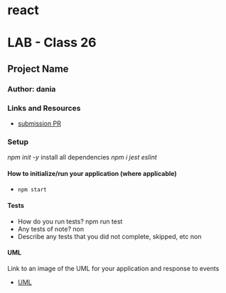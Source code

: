 # react
# LAB - Class 26

## Project Name

### Author: dania

### Links and Resources

- [submission PR](https://github.com/401-advanced-javascript-dania/react/pull/1)


### Setup
*npm init -y*
install all dependencies *npm i jest eslint*
#### How to initialize/run your application (where applicable)

- `npm start`

#### Tests

- How do you run tests?
npm run test
- Any tests of note?
non
- Describe any tests that you did not complete, skipped, etc
non
#### UML

Link to an image of the UML for your application and response to events
- [UML](https://github.com/401-advanced-javascript-dania/react/blob/lab26/IMG_20200301_140852.jpg)
